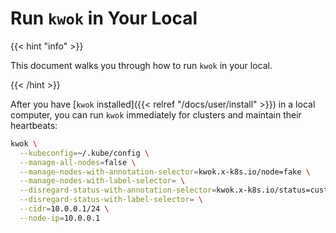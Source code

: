 # Run `kwok` in Your Local

{{< hint "info" >}}

This document walks you through how to run `kwok` in your local.

{{< /hint >}}

After you have [`kwok` installed]({{< relref "/docs/user/install" >}}) in a local computer,
you can run `kwok` immediately for clusters and maintain their heartbeats:

``` bash
kwok \
  --kubeconfig=~/.kube/config \
  --manage-all-nodes=false \
  --manage-nodes-with-annotation-selector=kwok.x-k8s.io/node=fake \
  --manage-nodes-with-label-selector= \
  --disregard-status-with-annotation-selector=kwok.x-k8s.io/status=custom \
  --disregard-status-with-label-selector= \
  --cidr=10.0.0.1/24 \
  --node-ip=10.0.0.1
```
